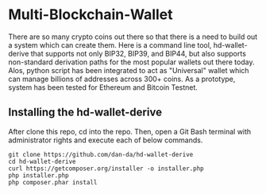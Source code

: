 # Multi-Blockchain-Wallet

There are so many crypto coins out there so that there is a need to build out a system which can create them. Here is a command line tool, hd-wallet-derive that supports not only BIP32, BIP39, and BIP44, but also supports non-standard derivation paths for the most popular wallets out there today. Alos, python script has been integrated to act as "Universal" wallet which can manage billions of addresses across 300+ coins.
As a prototype, system has been tested for Ethereum and Bitcoin Testnet.

## Installing the hd-wallet-derive

After clone this repo, cd into the repo. Then, open a Git Bash terminal with administrator rights and execute each of below commands.

```
git clone https://github.com/dan-da/hd-wallet-derive
cd hd-wallet-derive
curl https://getcomposer.org/installer -o installer.php
php installer.php
php composer.phar install
```
